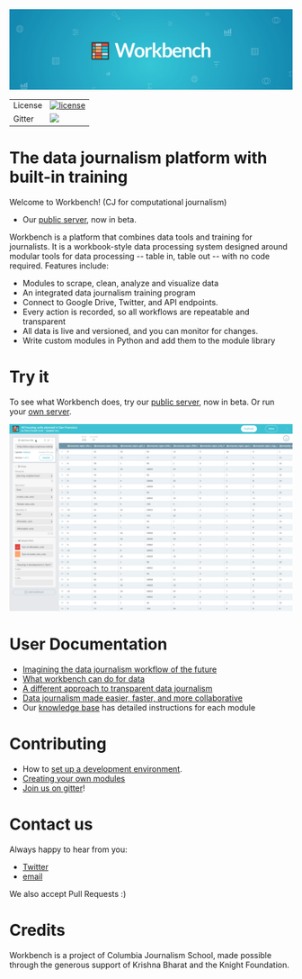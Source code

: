 <div align="center" class='mb-3'>
  <img src="https://github.com/CJWorkbench/cjworkbench/blob/master/assets/images/banner.jpg"><br>
</div>

<table>
<tr>
  <td>License</td>
  <td>
    <a href="https://github.com/cjworkbench/cjworkbench/blob/master/LICENSE">
      <img src="https://img.shields.io/badge/license-AGPL-blue.svg" alt="license" />
    </a>
  </td>
</tr>
<tr>
  <td>Gitter</td>
    <td>
      <a href="https://gitter.im/workbenchdata/Lobby">
        <img src="https://badges.gitter.im/Join%20Chat.svg" />
      </a>
  </td>
</tr>
</table>


#  The data journalism platform with built-in training

Welcome to Workbench! (CJ for computational journalism)

- Our [public server](http://workbenchdata.com), now in beta.

Workbench is a platform that combines data tools and training for journalists. It is a workbook-style data processing system designed around modular tools for data processing -- table in, table out -- with no code required. Features include:

- Modules to scrape, clean, analyze and visualize data
- An integrated data journalism training program
- Connect to Google Drive, Twitter, and API endpoints.
- Every action is recorded, so all workflows are repeatable and transparent
- All data is live and versioned, and you can monitor for changes.
- Write custom modules in Python and add them to the module library

# Try it

To see what Workbench does, try our [public server](http://workbenchdata.org), now in beta. Or run your [own server](https://github.com/CJWorkbench/cjworkbench/wiki/Deployment).

<div align="center">
  <img src="https://github.com/CJWorkbench/cjworkbench/blob/master/assets/images/demoSignup.gif"><br>
</div>

# User Documentation

- [Imagining the data journalism workflow of the future](https://medium.com/@Workbench/seriously-no-more-spreadsheets-imagining-the-data-journalism-workflow-of-the-future-386336e12048)
- [What workbench can do for data](https://medium.com/@Workbench/what-workbench-can-do-for-data-c8534384c978)
- [A different approach to transparent data journalism](https://medium.com/@Workbench/a-different-approach-to-transparent-data-journalism-a019d23595f2)
- [Data journalism made easier, faster, and more collaborative](https://medium.com/@Workbench/data-journalism-made-easier-faster-and-more-collaborative-e33081bf0080)
- Our [knowledge base](http://help.workbenchdata.com/) has detailed instructions for each module

# Contributing

- How to [set up a development environment](https://github.com/CJWorkbench/cjworkbench/wiki/Setting-up-a-development-environment).
- [Creating your own modules](https://github.com/CJWorkbench/cjworkbench/wiki/Creating-A-Module)
- [Join us on gitter](https://gitter.im/workbenchdata/Lobby)!

# Contact us
Always happy to hear from you:
 - [Twitter](https://twitter.com/workbenchdata)
 - [email](mailto:hello@workbenchdata.org)

 We also accept Pull Requests :)

# Credits
Workbench is a project of Columbia Journalism School, made possible through the generous support of Krishna Bharat and the Knight Foundation.
